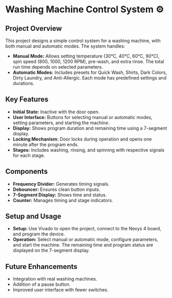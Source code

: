 <!DOCTYPE html>
<html lang="en">
<head>
    <meta charset="UTF-8">
    <meta name="viewport" content="width=device-width, initial-scale=1.0">
   
</head>
<body>
    <h1>Washing Machine Control System ⚙️</h1>
    <h2>Project Overview</h2>
    <p>This project designs a simple control system for a washing machine, with both manual and automatic modes. The system handles:</p>
    <ul>
        <li><strong>Manual Mode:</strong> Allows setting temperature (30°C, 40°C, 60°C, 90°C), spin speed (800, 1000, 1200 RPM), pre-wash, and extra rinse. The total run time depends on selected parameters.</li>
        <li><strong>Automatic Modes:</strong> Includes presets for Quick Wash, Shirts, Dark Colors, Dirty Laundry, and Anti-Allergic. Each mode has predefined settings and durations.</li>
    </ul>
    
  <h2>Key Features</h2>
    <ul>
        <li><strong>Initial State:</strong> Inactive with the door open.</li>
        <li><strong>User Interface:</strong> Buttons for selecting manual or automatic modes, setting parameters, and starting the machine.</li>
        <li><strong>Display:</strong> Shows program duration and remaining time using a 7-segment display.</li>
        <li><strong>Locking Mechanism:</strong> Door locks during operation and opens one minute after the program ends.</li>
        <li><strong>Stages:</strong> Includes washing, rinsing, and spinning with respective signals for each stage.</li>
    </ul>
    
  <h2>Components</h2>
    <ul>
        <li><strong>Frequency Divider:</strong> Generates timing signals.</li>
        <li><strong>Debouncer:</strong> Ensures clean button inputs.</li>
        <li><strong>7-Segment Display:</strong> Shows time and status.</li>
        <li><strong>Counter:</strong> Manages timing and stage indicators.</li>
    </ul>
    
  <h2>Setup and Usage</h2>
    <ul>
        <li><strong>Setup:</strong> Use Vivado to open the project, connect to the Nexys 4 board, and program the device.</li>
        <li><strong>Operation:</strong> Select manual or automatic mode, configure parameters, and start the machine. The remaining time and program status are displayed on the 7-segment display.</li>
    </ul>
    
  <h2>Future Enhancements</h2>
    <ul>
        <li>Integration with real washing machines.</li>
        <li>Addition of a pause button.</li>
        <li>Improved user interface with fewer switches.</li>
    </ul>
</body>
</html>
